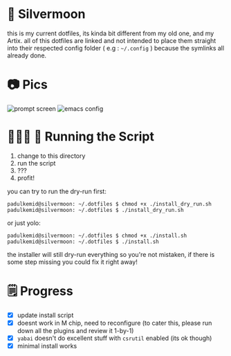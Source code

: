 # 🌙 Silvermoon

this is my current dotfiles, its kinda bit different from my old one,
and my Artix. all of this dotfiles are linked and not intended to place them
straight into their respected config folder ( e.g : `~/.config` ) because the
symlinks all already done.  

# 📷 Pics

![prompt screen](https://i.imgur.com/H7EJkwn.png)
![emacs config](https://i.imgur.com/1iPsVPM.png)

# 🏃🏻‍♂️ 💨 Running the Script

1. change to this directory
2. run the script
3. ???
4. profit!

you can try to run the dry-run first:

```console
padulkemid@silvermoon: ~/.dotfiles $ chmod +x ./install_dry_run.sh
padulkemid@silvermoon: ~/.dotfiles $ ./install_dry_run.sh
```

or just yolo:

```console
padulkemid@silvermoon: ~/.dotfiles $ chmod +x ./install.sh
padulkemid@silvermoon: ~/.dotfiles $ ./install.sh
```

the installer will still dry-run everything so you're not mistaken, if there is
some step missing you could fix it right away!


# 🗒 Progress

- [x] update install script
- [x] doesnt work in M chip, need to reconfigure (to cater this, please run down all the plugins and review it 1-by-1)
- [x] `yabai` doesn't do excellent stuff with `csrutil` enabled (its ok though)
- [x] minimal install works

